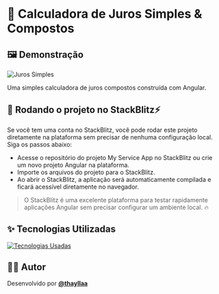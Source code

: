 # 📌 Calculadora de Juros Simples & Compostos

## 🖼️ Demonstração
![Juros Simples](https://github.com/thayllaa/Tarefa_Calculo-de-Juros/blob/main/src/app/assets/images/CalculoJuros_Screenshot.png)

Uma simples calculadora de juros compostos construída com Angular.

## 🚀 Rodando o projeto no StackBlitz⚡

Se você tem uma conta no StackBlitz, você pode rodar este projeto diretamente na plataforma sem precisar de nenhuma configuração local. Siga os passos abaixo:
* Acesse o repositório do projeto My Service App no StackBlitz ou crie um novo projeto Angular na plataforma.
* Importe os arquivos do projeto para o StackBlitz.
* Ao abrir o StackBlitz, a aplicação será automaticamente compilada e ficará acessível diretamente no navegador.
> O StackBlitz é uma excelente plataforma para testar rapidamente aplicações Angular sem precisar configurar um ambiente local. 🔥

## ✨ Tecnologias Utilizadas
[![Tecnologias Usadas](https://skillicons.dev/icons?i=angular,typescript,html,css)](https://skillicons.dev)

## 👩‍💻 Autor
Desenvolvido por **[@thayllaa](https://www.github.com/thayllaa)**
